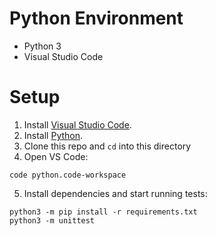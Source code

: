 # Python Environment

- Python 3
- Visual Studio Code

# Setup

1. Install [Visual Studio Code](https://code.visualstudio.com/).
2. Install [Python](https://nodejs.org/en/download/).
3. Clone this repo and `cd` into this directory
4. Open VS Code:
```
code python.code-workspace
```
5. Install dependencies and start running tests:
```
python3 -m pip install -r requirements.txt
python3 -m unittest
```
